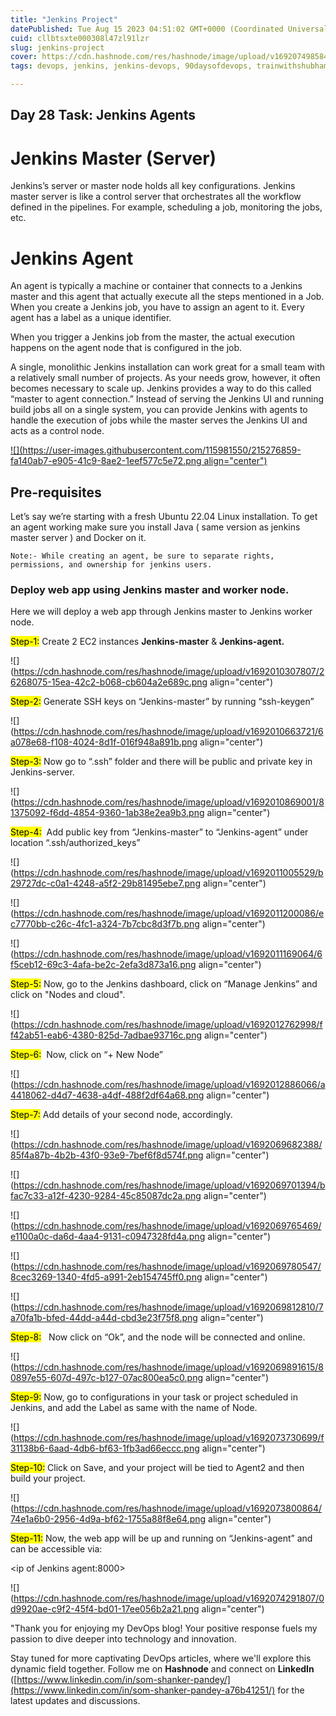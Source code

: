 ```yaml
---
title: "Jenkins Project"
datePublished: Tue Aug 15 2023 04:51:02 GMT+0000 (Coordinated Universal Time)
cuid: cllbtsxte000308l47zl91lzr
slug: jenkins-project
cover: https://cdn.hashnode.com/res/hashnode/image/upload/v1692074985849/9da87220-fa59-4f96-b236-0038488b2933.png
tags: devops, jenkins, jenkins-devops, 90daysofdevops, trainwithshubham

---
```


## Day 28 Task: Jenkins Agents

# Jenkins Master (Server)

Jenkins’s server or master node holds all key configurations. Jenkins master server is like a control server that orchestrates all the workflow defined in the pipelines. For example, scheduling a job, monitoring the jobs, etc.

# Jenkins Agent

An agent is typically a machine or container that connects to a Jenkins master and this agent that actually execute all the steps mentioned in a Job. When you create a Jenkins job, you have to assign an agent to it. Every agent has a label as a unique identifier.

When you trigger a Jenkins job from the master, the actual execution happens on the agent node that is configured in the job.

A single, monolithic Jenkins installation can work great for a small team with a relatively small number of projects. As your needs grow, however, it often becomes necessary to scale up. Jenkins provides a way to do this called “master to agent connection.” Instead of serving the Jenkins UI and running build jobs all on a single system, you can provide Jenkins with agents to handle the execution of jobs while the master serves the Jenkins UI and acts as a control node.

[![](https://user-images.githubusercontent.com/115981550/215276859-fa140ab7-e905-41c9-8ae2-1eef577c5e72.png align="center")](https://user-images.githubusercontent.com/115981550/215276859-fa140ab7-e905-41c9-8ae2-1eef577c5e72.png)

## Pre-requisites

Let’s say we’re starting with a fresh Ubuntu 22.04 Linux installation. To get an agent working make sure you install Java ( same version as jenkins master server ) and Docker on it.

`Note:- While creating an agent, be sure to separate rights, permissions, and ownership for jenkins users.`

### **Deploy web app using Jenkins master and worker node.**

Here we will deploy a web app through Jenkins master to Jenkins worker node.

<mark>Step-1:</mark> Create 2 EC2 instances **Jenkins-master** & **Jenkins-agent.**

![](https://cdn.hashnode.com/res/hashnode/image/upload/v1692010307807/26268075-15ea-42c2-b068-cb604a2e689c.png align="center")

<mark>Step-2:</mark> Generate SSH keys on “Jenkins-master” by running “ssh-keygen”

![](https://cdn.hashnode.com/res/hashnode/image/upload/v1692010663721/6a078e68-f108-4024-8d1f-016f948a891b.png align="center")

<mark>Step-3:</mark> Now go to “.ssh” folder and there will be public and private key in Jenkins-server.

![](https://cdn.hashnode.com/res/hashnode/image/upload/v1692010869001/81375092-f6dd-4854-9360-1ab38e2ea9b3.png align="center")

<mark>Step-4:</mark>  Add public key from “Jenkins-master” to “Jenkins-agent” under location “.ssh/authorized\_keys”

![](https://cdn.hashnode.com/res/hashnode/image/upload/v1692011005529/b29727dc-c0a1-4248-a5f2-29b81495ebe7.png align="center")

![](https://cdn.hashnode.com/res/hashnode/image/upload/v1692011200086/ec7770bb-c26c-4fc1-a324-7b7cbc8d3f7b.png align="center")

![](https://cdn.hashnode.com/res/hashnode/image/upload/v1692011169064/6f5ceb12-69c3-4afa-be2c-2efa3d873a16.png align="center")

<mark>Step-5:</mark> Now, go to the Jenkins dashboard, click on “Manage Jenkins” and click on "Nodes and cloud".

![](https://cdn.hashnode.com/res/hashnode/image/upload/v1692012762998/ff42ab51-eab6-4380-825d-7adbae93716c.png align="center")

<mark>Step-6:</mark>  Now, click on “+ New Node”

![](https://cdn.hashnode.com/res/hashnode/image/upload/v1692012886066/a4418062-d4d7-4638-a4df-488f2df64a68.png align="center")

<mark>Step-7:</mark> Add details of your second node, accordingly.

![](https://cdn.hashnode.com/res/hashnode/image/upload/v1692069682388/85f4a87b-4b2b-43f0-93e9-7bef6f8d574f.png align="center")

![](https://cdn.hashnode.com/res/hashnode/image/upload/v1692069701394/bfac7c33-a12f-4230-9284-45c85087dc2a.png align="center")

![](https://cdn.hashnode.com/res/hashnode/image/upload/v1692069765469/e1100a0c-da6d-4aa4-9131-c0947328fd4a.png align="center")

![](https://cdn.hashnode.com/res/hashnode/image/upload/v1692069780547/8cec3269-1340-4fd5-a991-2eb154745ff0.png align="center")

![](https://cdn.hashnode.com/res/hashnode/image/upload/v1692069812810/7a70fa1b-bfed-44dd-a44d-cbd3e23f75f8.png align="center")

<mark>Step-8:</mark>   Now click on “Ok”, and the node will be connected and online.

![](https://cdn.hashnode.com/res/hashnode/image/upload/v1692069891615/80897e55-607d-497c-b127-07ac800ea5c0.png align="center")

<mark>Step-9:</mark> Now, go to configurations in your task or project scheduled in Jenkins, and add the Label as same with the name of Node.

![](https://cdn.hashnode.com/res/hashnode/image/upload/v1692073730699/f31138b6-6aad-4db6-bf63-1fb3ad66eccc.png align="center")

<mark>Step-10:</mark> Click on Save, and your project will be tied to Agent2 and then build your project.

![](https://cdn.hashnode.com/res/hashnode/image/upload/v1692073800864/74e1a6b0-2956-4d9a-bf62-1755a88f8e64.png align="center")

<mark>Step-11:</mark> Now, the web app will be up and running on “Jenkins-agent” and can be accessible via:

&lt;ip of Jenkins agent:8000&gt;

![](https://cdn.hashnode.com/res/hashnode/image/upload/v1692074291807/0d9920ae-c9f2-45f4-bd01-17ee056b2a21.png align="center")

"Thank you for enjoying my DevOps blog! Your positive response fuels my passion to dive deeper into technology and innovation.

Stay tuned for more captivating DevOps articles, where we'll explore this dynamic field together. Follow me on **Hashnode** and connect on **LinkedIn** ([https://www.linkedin.com/in/som-shanker-pandey/](https://www.linkedin.com/in/som-shanker-pandey-a76b41251/) for the latest updates and discussions.